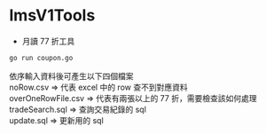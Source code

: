 # lmsV1Tools

- 月讀 77 折工具

```bash
go run coupon.go
```
依序輸入資料後可產生以下四個檔案  
noRow.csv => 代表 excel 中的 row 查不到對應資料  
overOneRowFile.csv => 代表有兩張以上的 77 折，需要檢查該如何處理  
tradeSearch.sql => 查詢交易紀錄的 sql  
update.sql => 更新用的 sql  